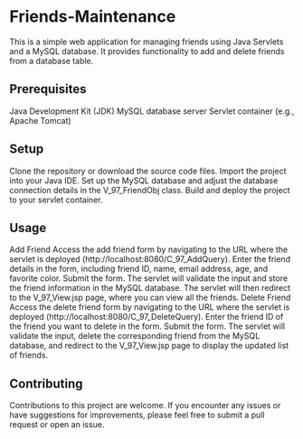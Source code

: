 # Friends-Maintenance

This is a simple web application for managing friends using Java Servlets and a MySQL database. It provides functionality to add and delete friends from a database table.

## Prerequisites
Java Development Kit (JDK)
MySQL database server
Servlet container (e.g., Apache Tomcat)

## Setup
Clone the repository or download the source code files.
Import the project into your Java IDE.
Set up the MySQL database and adjust the database connection details in the V_97_FriendObj class.
Build and deploy the project to your servlet container.

## Usage
Add Friend
Access the add friend form by navigating to the URL where the servlet is deployed (http://localhost:8080/C_97_AddQuery).
Enter the friend details in the form, including friend ID, name, email address, age, and favorite color.
Submit the form.
The servlet will validate the input and store the friend information in the MySQL database.
The servlet will then redirect to the V_97_View.jsp page, where you can view all the friends.
Delete Friend
Access the delete friend form by navigating to the URL where the servlet is deployed (http://localhost:8080/C_97_DeleteQuery).
Enter the friend ID of the friend you want to delete in the form.
Submit the form.
The servlet will validate the input, delete the corresponding friend from the MySQL database, and redirect to the V_97_View.jsp page to display the updated list of friends.

## Contributing
Contributions to this project are welcome. If you encounter any issues or have suggestions for improvements, please feel free to submit a pull request or open an issue.
